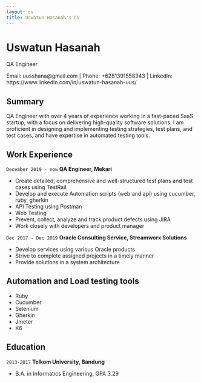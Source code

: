 ```yaml
---
layout: cv
title: Uswatun Hasanah's CV
---
```

# Uswatun Hasanah
QA Engineer

<div id="webaddress">
Email: uusshana@gmail.com | Phone: +6281391558343 | LinkedIn: https://www.linkedin.com/in/uswatun-hasanah-uus/
</div>


## Summary

QA Engineer with over 4 years of experience working in a fast-paced SaaS startup, with a focus on delivering high-quality software solutions. I am proficient in designing and implementing testing strategies, test plans, and test cases, and have expertise in automated testing tools.

## Work Experience

`December 2019 - now`
__QA Engineer, Mekari__

- Create detailed, comprehensive and well-structured test plans and test cases using TestRail
- Develop and execute Automation scripts (web and api) using cucumber, ruby, gherkin
- API Testing using Postman
- Web Testing
- Prevent, collect, analyze and track product defects using JIRA
- Work closely with developers and product manager

`Dec 2017 - Dec 2019`
__Oracle Consulting Service, Streamworx Solutions__

- Develop services using various Oracle products
- Strive to complete assigned projects in a timely manner
- Provide solutions in a system architecture


## Automation and Load testing tools

- Ruby
- Cucumber
- Selenium
- Gherkin
- Jmeter
- K6

## Education

`2013-2017`
__Telkom University, Bandung__

- B.A. in Informatics Engineering, GPA 3.29

<!-- ### Footer

Last updated: March 2023 -->


